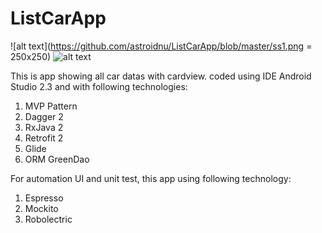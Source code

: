 # ListCarApp

![alt text](https://github.com/astroidnu/ListCarApp/blob/master/ss1.png = 250x250)
![alt text](https://raw.githubusercontent.com/astroidnu/ListCarApp/blob/master/ss2.png)

This is app showing all car datas with cardview. coded using IDE Android Studio 2.3 and with following technologies: 

1. MVP Pattern
2. Dagger 2
3. RxJava 2
4. Retrofit 2
5. Glide 
6. ORM GreenDao

For automation UI and unit test, this app using following technology:
1. Espresso
2. Mockito
3. Robolectric
